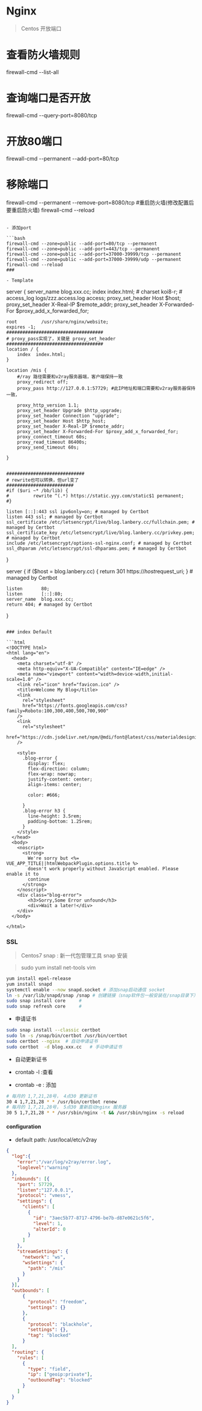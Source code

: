 # Nginx
> Centos 开放端口 

# 查看防火墙规则
firewall-cmd --list-all

# 查询端口是否开放
firewall-cmd --query-port=8080/tcp
# 开放80端口
firewall-cmd --permanent --add-port=80/tcp
# 移除端口
firewall-cmd --permanent --remove-port=8080/tcp
#重启防火墙(修改配置后要重启防火墙)
firewall-cmd --reload
```

- 添加port

```bash 
firewall-cmd --zone=public --add-port=80/tcp --permanent
firewall-cmd --zone=public --add-port=443/tcp --permanent
firewall-cmd --zone=public --add-port=37000-39999/tcp --permanent
firewall-cmd --zone=public --add-port=37000-39999/udp --permanent
firewall-cmd --reload
### 

- Template

```
server {
	server_name  blog.xxx.cc;
	index  index.html;
	# charset koi8-r;
	# access_log  logs/zzz.access.log access;
	proxy_set_header       Host $host;
	proxy_set_header  X-Real-IP  $remote_addr;
	proxy_set_header  X-Forwarded-For $proxy_add_x_forwarded_for;
	
	root         /usr/share/nginx/website;
	expires -1;
	####################################
	# proxy_pass实现了，关键是 proxy_set_header
	####################################
	location / {
		index  index.html;	
	}

	location /mis { 
		#/ray 路径需要和v2ray服务器端，客户端保持一致
		proxy_redirect off;
		proxy_pass http://127.0.0.1:57729; #此IP地址和端口需要和v2ray服务器保持一致，
		
		proxy_http_version 1.1;
		proxy_set_header Upgrade $http_upgrade;
		proxy_set_header Connection "upgrade";
		proxy_set_header Host $http_host;
		proxy_set_header X-Real-IP $remote_addr;
		proxy_set_header X-Forwarded-For $proxy_add_x_forwarded_for;
		proxy_connect_timeout 60s;
		proxy_read_timeout 86400s;
		proxy_send_timeout 60s;		
		
	}


	#############################
	# rewrite也可以转换，但url变了
	#########################
	#if ($uri ~* /bb/lib) {
	#         rewrite ^(.*) https://static.yyy.com/static$1 permanent;
	#}

    listen [::]:443 ssl ipv6only=on; # managed by Certbot
    listen 443 ssl; # managed by Certbot
    ssl_certificate /etc/letsencrypt/live/blog.lanbery.cc/fullchain.pem; # managed by Certbot
    ssl_certificate_key /etc/letsencrypt/live/blog.lanbery.cc/privkey.pem; # managed by Certbot
    include /etc/letsencrypt/options-ssl-nginx.conf; # managed by Certbot
    ssl_dhparam /etc/letsencrypt/ssl-dhparams.pem; # managed by Certbot

}


server {
    if ($host = blog.lanbery.cc) {
        return 301 https://$host$request_uri;
    } # managed by Certbot


    listen       80;
	listen       [::]:80;
    server_name  blog.xxx.cc;
    return 404; # managed by Certbot
}
```

### index Default

```html
<!DOCTYPE html>
<html lang="en">
  <head>
    <meta charset="utf-8" />
    <meta http-equiv="X-UA-Compatible" content="IE=edge" />
    <meta name="viewport" content="width=device-width,initial-scale=1.0" />
    <link rel="icon" href="favicon.ico" />
    <title>Welcome My Blog</title>
    <link
      rel="stylesheet"
      href="https://fonts.googleapis.com/css?family=Roboto:100,300,400,500,700,900"
    />
    <link
      rel="stylesheet"
      href="https://cdn.jsdelivr.net/npm/@mdi/font@latest/css/materialdesignicons.min.css"
    />

    <style>
      .blog-error {
        display: flex;
        flex-direction: column;
        flex-wrap: nowrap;
        justify-content: center;
        align-items: center;

        color: #666;

      }
      .blog-error h3 {
        line-height: 3.5rem;
        padding-bottom: 1.25rem;
      }
    </style>
  </head>
  <body>
    <noscript>
      <strong>
        We're sorry but <%= VUE_APP_TITLE||htmlWebpackPlugin.options.title %>
        doesn't work properly without JavaScript enabled. Please enable it to
        continue
      </strong>
    </noscript>
	<div class="blog-error">
		<h3>Sorry,Some Error unfound</h3>
		<div>Wait a later!</div>
	</div>
  </body>
  
</html>

```

### SSL 


> Centos7 snap : 新一代包管理工具 snap 安装

> sudo yum install net-tools vim

```bash
yum install epel-release
yum install snapd
systemctl enable --now snapd.socket # 添加snap启动通信 socket
ln -s /var/lib/snapd/snap /snap # 创建链接（snap软件包一般安装在/snap目录下）非常重要
sudo snap install core     # 
sudo snap refresh core     # 
```



- 申请证书
```bash
sudo snap install --classic certbot
sudo ln -s /snap/bin/certbot /usr/bin/certbot
sudo certbot --nginx  # 自动申请证书
sudo certbot  -d blog.xxx.cc   # 手动申请证书
```

- 自动更新证书

- crontab -l :查看
- crontab -e : 添加

```bash
# 每月的 1,7,21,28号， 4点30 更新证书
30 4 1,7,21,28 * * /usr/bin/certbot renew
# 每月的 1,7,21,28号， 5点30 重新启动nginx 服务器
30 5 1,7,21,28 * * /usr/sbin/nginx -t && /usr/sbin/nginx -s reload
```


#### configuration

- default path: /usr/local/etc/v2ray


```json
{
  "log":{
	"error":"/var/log/v2ray/error.log",
	"loglevel":"warning"
  },
  "inbounds": [{
    "port": 57729,
    "listen":"127.0.0.1",
    "protocol": "vmess",
    "settings": {
      "clients": [
        {
          "id": "3aec5b77-8717-4796-be7b-d87e0621c5f6",
          "level": 1,
          "alterId": 0
        }
      ]
    },
    "streamSettings": {
      "network": "ws",
      "wsSettings": {
        "path": "/mis"
      }
    }
  }],
  "outbounds": [
	  {
		"protocol": "freedom",
		"settings": {}
	  },
	  {
		"protocol": "blackhole",
		"settings": {},
		"tag": "blocked"
	  }
  ],
  "routing": {
    "rules": [
      {
        "type": "field",
        "ip": ["geoip:private"],
        "outboundTag": "blocked"
      }
    ]
  }
}

```